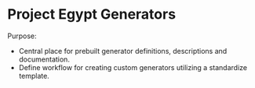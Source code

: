 # Project Egypt Generators
Purpose:
- Central place for prebuilt generator definitions, descriptions and documentation.
- Define workflow for creating custom generators utilizing a standardize template.
